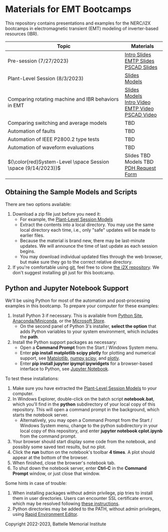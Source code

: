 # Materials for EMT Bootcamps 

This repository contains presentations and examples for the NERC/i2X
bootcamps in electromagnetic transient (EMT) modeling of inverter-based
resources (IBR).

| Topic | Materials |
| ----- | ----------|
| Pre-session (7/27/2023) | [Intro Slides](EMT_Bootcamp_July_27.pdf)<br>[EMTP Slides](EMTP/EMTP_training_session_1.pdf)<br>[PSCAD Slides](PSCAD/EMT-largescale-simulations.pdf) |
| Plant-Level Session (8/3/2023) | [Slides](EMT_Bootcamp_Aug_3.pdf)<br>[Models](Plant-Level.zip) |
| Comparing rotating machine and IBR behaviors in EMT | [Slides](MachineIBR.pdf)<br>[Models](MachineIBR.zip)<br>[Intro Video](https://youtu.be/xEy14ngf5S8)<br>[EMTP Video](https://youtu.be/hL52Ou9pnms)<br>[PSCAD Video](https://youtu.be/_fqEFi1c2RE) |
| Comparing switching and average models | TBD |
| Automation of faults | TBD |
| Automation of IEEE P2800.2 type tests | TBD |
| Automation of waveform evaluations | TBD |
| ${\color{red}System-Level \space Session \space (9/14/2023)}$ | Slides TBD<br>Models TBD<br>[PDH Request Form](PDH_Hours.xlsx) |

## Obtaining the Sample Models and Scripts

There are two options available:

1. Download a zip file just before you need it:
   - For example, the [Plant-Level Session Models](Plant-Level.zip)
   - Extract the contents into a local directory. You may use the same local directory each time, i.e., only "safe" updates will be made to earlier files.
   - Because the material is brand new, there may be last-minute updates. We will announce the time of last update as each session begins.
   - You may download individual updated files through the web browser, but make sure they go to the correct relative directory.
2. If you're comfortable using [git](https://git-scm.com/download/win), feel free to clone [the i2X repository](https://github.com/pnnl/i2x/tree/develop). We don't suggest installing git just for this bootcamp.

## Python and Jupyter Notebook Support

We'll be using Python for most of the automation and post-processing
examples in this bootcamp. To prepare your computer for these examples:

1. Install Python 3 if necessary. This is available from [Python Site](https://python.org), 
   [Anaconda/Miniconda](https://www.anaconda.com/), or the 
   [Microsoft Store](https://apps.microsoft.com/store/detail/python-310/9PJPW5LDXLZ5).
   - On the second panel of Python 3's installer, **select the option** that adds Python variables to your system environment, which includes the **path**.
2. Install the Python support packages as necessary:
   - Open a **Command Prompt** from the Start / Windows System menu.
   - Enter **pip install matplotlib scipy plotly** for plotting and numerical support, see [Matplotlib](https://matplotlib.org/), [numpy](https://numpy.org/doc/stable/user/index.html),[scipy](https://scipy.org/), and [plotly](https://plotly.com/python/getting-started/).
   - Enter **pip install jupyter ipympl ipywidgets** for a browser-based interface to Python, see [Jupyter Notebook](https://jupyter.org).

To test these installations:

1. Make sure you have extracted the [Plant-Level Session Models](Plant-Level.zip) to your computer.
2. In Windows Explorer, double-click on the batch script **notebook.bat**, which you'll find in the **python** subdirectory of your local copy of this repository. This will open a command prompt in the background, which starts the notebook server.
   - Alternatively, you may open a Command Prompt from the Start / Windows System menu, change to the python subdirectory in your local copy of this repository, and enter **jupyter notebook cplot.ipynb** from the command prompt.
3. Your browser should start display some code from the notebook, and possibly some saved text results, but no plot.
4. Click the **run** button on the notebook's toolbar **4 times**.  A plot should appear at the bottom of the browser.
5. When finished, close the browser's notebook tab.
6. To shut down the notebook server, enter **Ctrl-C** in the **Command Prompt** window, or just close that window.

Some hints in case of trouble:

1. When installing packages without admin privilege, pip tries to install them in user directories. Users can encounter SSL certificate errors, which may be resolved following [these instructions](https://jhooq.com/pip-install-connection-error/).
2. Python directories may be added to the PATH, without admin privileges, using [Rapid Environment Editor](https://www.rapidee.com/en/about).

Copyright 2022-2023, Battelle Memorial Institute

